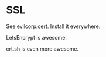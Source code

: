 # SSL

See [evilcorp.cert](). Install it everywhere.

LetsEncrypt is awesome.

crt.sh is even more awesome.